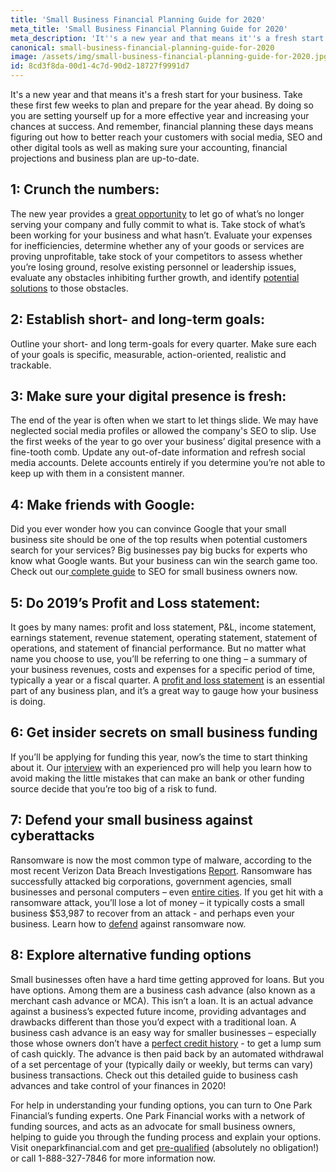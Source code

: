 ```yaml
---
title: 'Small Business Financial Planning Guide for 2020'
meta_title: 'Small Business Financial Planning Guide for 2020'
meta_description: 'It''s a new year and that means it''s a fresh start for your small business. Take these first few weeks to plan and prepare for the year ahead.'
canonical: small-business-financial-planning-guide-for-2020
image: /assets/img/small-business-financial-planning-guide-for-2020.jpg
id: 8cd3f8da-00d1-4c7d-90d2-18727f9991d7
---
```

<p>It's a new year and that means it's a fresh start for your business. Take these first few weeks to&nbsp;plan and prepare&nbsp;for the year ahead. By doing so you are setting yourself up for a more effective year and increasing your chances at success. And remember, financial planning these days means figuring out how to better reach your customers with social media, SEO and other digital tools as well as making sure your accounting, financial projections and business plan are up-to-date.</p>

## 1: Crunch the numbers:

<p>The new year provides a&nbsp;<a href="https://www.oneparkfinancial.com/pre-qualification">great opportunity</a>&nbsp;to let go of what&rsquo;s no longer serving your company and fully commit to what is.&nbsp;Take stock of what&rsquo;s been working for your business and what hasn&rsquo;t. Evaluate your expenses for inefficiencies, determine whether any of your goods or services are proving unprofitable, take stock of your competitors to assess whether you&rsquo;re losing ground, resolve existing personnel or leadership issues, evaluate any obstacles inhibiting further growth, and identify&nbsp;<a href="https://www.oneparkfinancial.com/">potential solutions</a>&nbsp;to those obstacles.</p>

## 2: Establish short- and long-term goals:

<p>Outline your short- and long term-goals for every quarter. Make sure each of your goals is specific, measurable, action-oriented, realistic and trackable.</p>

## 3: Make sure your digital presence is fresh:

<p>The end of the year is often when we start to let things slide. We may have neglected social media profiles or allowed the company's SEO&nbsp;to slip. Use the first&nbsp;weeks of the year to go over your business&rsquo; digital presence with a fine-tooth comb. Update any out-of-date information and&nbsp;refresh social media accounts. Delete accounts entirely if you determine you&rsquo;re not able to keep up with them in a consistent manner.</p>

## 4: Make friends with Google:

<p>Did you ever wonder how you can convince Google that your small business site should be one of the top results when potential customers search for your services? Big businesses pay big bucks for experts who know what Google wants. But your business can win the search game too. Check out our<a href="https://www.oneparkfinancial.com/blog/seo-for-small-businesses-how-to-rank-high-on-google"> complete guide</a> to SEO for small business owners now.</p>

## 5: Do 2019&rsquo;s Profit and Loss statement:

<p>It goes by many names: profit and loss statement, P&amp;L, income statement, earnings statement, revenue statement, operating statement, statement of operations, and statement of financial performance. But no matter what name you choose to use, you&rsquo;ll be referring to one thing &ndash; a summary of your business revenues, costs and expenses for a specific period of time, typically a year or a fiscal quarter. A <a href="https://www.oneparkfinancial.com/blog/understanding-your-small-business-profit-and-loss-statement">profit and loss statement</a> is an essential part of any business plan, and it&rsquo;s a great way to gauge how your business is doing.</p>

## 6: Get insider secrets on small business funding

<p>If you&rsquo;ll be applying for funding this year, now&rsquo;s the time to start thinking about it. Our <a href="https://www.oneparkfinancial.com/blog/ask-an-underwriter-8-tips-before-applying-for-small-business-funding">interview</a> with an experienced pro will help you learn how to avoid making the little mistakes that can make an bank or other funding source decide that you&rsquo;re too big of a risk to fund.</p>

## 7: Defend your small business against cyberattacks

<p>Ransomware is now the most common type of malware, according to the most recent Verizon Data Breach Investigations&nbsp;<a href="https://enterprise.verizon.com/verizon-insights-lab/dbir/tool/">Report</a>. Ransomware has successfully attacked big corporations, government agencies, small businesses and personal computers &ndash; even&nbsp;<a href="https://www.cnn.com/2019/04/06/politics/albany-new-york-ransomware-attack/index.html">entire cities</a>. If you get hit with a ransomware attack, you&rsquo;ll lose a lot of money &ndash; it typically costs a small business $53,987 to recover from an attack - and perhaps even your business. Learn how to <a href="https://www.oneparkfinancial.com/blog/defending-your-small-business-against-ransomware">defend</a> against ransomware now.</p>

## 8: Explore alternative funding options

<p>Small businesses often have a hard time getting approved for loans. But you have options. Among them are a business cash advance (also known as a merchant cash advance or MCA). This isn&rsquo;t a loan. It is an actual advance against a business&rsquo;s expected future income, providing advantages and drawbacks different than those you&rsquo;d expect with a traditional loan. A business cash advance is an easy way for smaller businesses &ndash; especially those whose owners don&rsquo;t have a&nbsp;<a href="https://www.oneparkfinancial.com/how-it-works">perfect credit history</a>&nbsp;- to get a lump sum of cash quickly. The advance is then paid back by an automated withdrawal of a set percentage of your (typically daily or weekly, but terms can vary) business transactions. Check out this detailed guide to business cash advances and take control of your finances in 2020!</p>

<p>For help in understanding your funding options, you can turn to One Park Financial&rsquo;s funding experts. One Park Financial works with a network of funding sources, and acts as an advocate for small business owners, helping to guide you through the funding process and explain your options. Visit oneparkfinancial.com and get&nbsp;<a href="https://www.oneparkfinancial.com/pre-qualification">pre-qualified</a>&nbsp;(absolutely no obligation!) or call 1-888-327-7846 for more information now.</p>